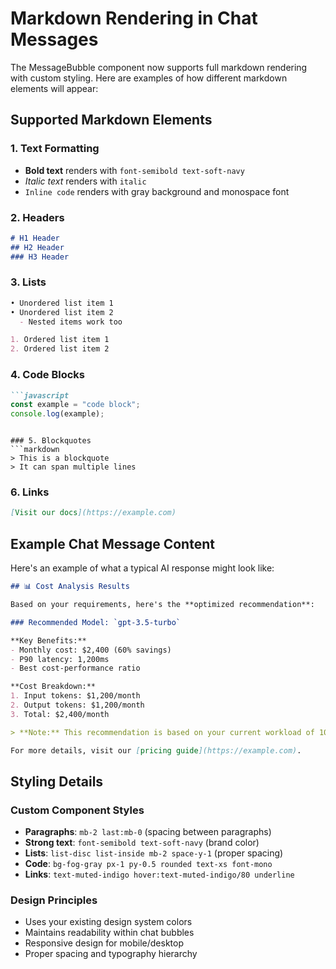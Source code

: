 # Markdown Rendering in Chat Messages

The MessageBubble component now supports full markdown rendering with custom styling. Here are examples of how different markdown elements will appear:

## Supported Markdown Elements

### 1. Text Formatting
- **Bold text** renders with `font-semibold text-soft-navy`
- *Italic text* renders with `italic`
- `Inline code` renders with gray background and monospace font

### 2. Headers
```markdown
# H1 Header
## H2 Header  
### H3 Header
```

### 3. Lists
```markdown
• Unordered list item 1
• Unordered list item 2
  - Nested items work too

1. Ordered list item 1
2. Ordered list item 2
```

### 4. Code Blocks
```markdown
```javascript
const example = "code block";
console.log(example);
```
```

### 5. Blockquotes
```markdown
> This is a blockquote
> It can span multiple lines
```

### 6. Links
```markdown
[Visit our docs](https://example.com)
```

## Example Chat Message Content

Here's an example of what a typical AI response might look like:

```markdown
## 📊 Cost Analysis Results

Based on your requirements, here's the **optimized recommendation**:

### Recommended Model: `gpt-3.5-turbo`

**Key Benefits:**
- Monthly cost: $2,400 (60% savings)
- P90 latency: 1,200ms
- Best cost-performance ratio

**Cost Breakdown:**
1. Input tokens: $1,200/month
2. Output tokens: $1,200/month
3. Total: $2,400/month

> **Note:** This recommendation is based on your current workload of 10,000 daily API calls.

For more details, visit our [pricing guide](https://example.com).
```

## Styling Details

### Custom Component Styles
- **Paragraphs**: `mb-2 last:mb-0` (spacing between paragraphs)
- **Strong text**: `font-semibold text-soft-navy` (brand color)
- **Lists**: `list-disc list-inside mb-2 space-y-1` (proper spacing)
- **Code**: `bg-fog-gray px-1 py-0.5 rounded text-xs font-mono`
- **Links**: `text-muted-indigo hover:text-muted-indigo/80 underline`

### Design Principles
- Uses your existing design system colors
- Maintains readability within chat bubbles
- Responsive design for mobile/desktop
- Proper spacing and typography hierarchy 